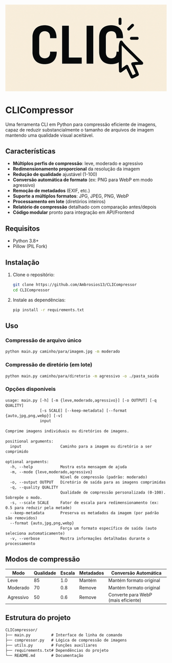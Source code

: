 ![Icone da aplicação](logo.png)

# CLICompressor

Uma ferramenta CLI em Python para compressão eficiente de imagens, capaz de reduzir substancialmente o tamanho de arquivos de imagem mantendo uma qualidade visual aceitável.

## Características

- **Múltiplos perfis de compressão**: leve, moderado e agressivo
- **Redimensionamento proporcional** da resolução da imagem
- **Redução de qualidade** ajustável (1-100)
- **Conversão automática de formato** (ex: PNG para WebP em modo agressivo)
- **Remoção de metadados** (EXIF, etc.)
- **Suporte a múltiplos formatos**: JPG, JPEG, PNG, WebP
- **Processamento em lote** (diretórios inteiros)
- **Relatório de compressão** detalhado com comparação antes/depois
- **Código modular** pronto para integração em API/Frontend

## Requisitos

- Python 3.8+
- Pillow (PIL Fork)

## Instalação

1. Clone o repositório:
   ```bash
   git clone https://github.com/Ambrosios13/CLICompressor
   cd CLICompressor
   ```

2. Instale as dependências:
   ```bash
   pip install -r requirements.txt
   ```

## Uso

### Compressão de arquivo único

```bash
python main.py caminho/para/imagem.jpg -m moderado
```

### Compressão de diretório (em lote)

```bash
python main.py caminho/para/diretorio -m agressivo -o ./pasta_saida
```

### Opções disponíveis

```
usage: main.py [-h] [-m {leve,moderado,agressivo}] [-o OUTPUT] [-q QUALITY]
               [-s SCALE] [--keep-metadata] [--format {auto,jpg,png,webp}] [-v]
               input

Comprime imagens individuais ou diretórios de imagens.

positional arguments:
  input                 Caminho para a imagem ou diretório a ser comprimido

optional arguments:
  -h, --help            Mostra esta mensagem de ajuda
  -m, --mode {leve,moderado,agressivo}
                        Nível de compressão (padrão: moderado)
  -o, --output OUTPUT   Diretório de saída para as imagens comprimidas
  -q, --quality QUALITY
                        Qualidade de compressão personalizada (0-100). Sobrepõe o modo.
  -s, --scale SCALE     Fator de escala para redimensionamento (ex: 0.5 para reduzir pela metade)
  --keep-metadata       Preserva os metadados da imagem (por padrão são removidos)
  --format {auto,jpg,png,webp}
                        Força um formato específico de saída (auto seleciona automaticamente)
  -v, --verbose         Mostra informações detalhadas durante o processamento
```

## Modos de compressão

| Modo      | Qualidade | Escala | Metadados | Conversão Automática          |
|-----------|-----------|--------|-----------|-------------------------------|
| Leve      | 85        | 1.0    | Mantém    | Mantém formato original       |
| Moderado  | 70        | 0.8    | Remove    | Mantém formato original       |
| Agressivo | 50        | 0.6    | Remove    | Converte para WebP (mais eficiente) |

## Estrutura do projeto

```
CLICompressor/
├── main.py         # Interface de linha de comando
├── compressor.py   # Lógica de compressão de imagens
├── utils.py        # Funções auxiliares
├── requirements.txt# Dependências do projeto
└── README.md       # Documentação
